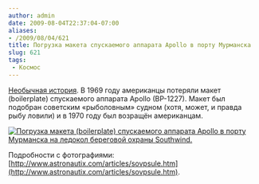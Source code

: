 ```yaml
---
author: admin
date: 2009-08-04T22:37:04-07:00
aliases:
- /2009/08/04/621
title: Погрузка макета спускаемого аппарата Apollo в порту Мурманска
slug: 621
tags:
 - Космос
---
```


[Необычная история](http://www.astronautix.com/articles/sovpsule.htm). В 1969 году американцы потеряли макет (boilerplate) спускаемого аппарата Apollo (BP-1227). Макет был подобран советским «рыболовным» судном (хотя, может, и правда рыбу ловили) и в 1970 году был возращён американцам.

[![Погрузка макета (boilerplate) спускаемого аппарата Apollo в порту Мурманска на ледокол береговой охраны Southwind.](/2009/08/10apomurbp.jpg)](/2009/08/10apomurbp.jpg)

Подробности с фотографиями: [http://www.astronautix.com/articles/sovpsule.htm](http://www.astronautix.com/articles/sovpsule.htm).
